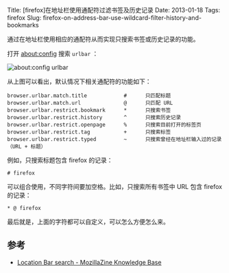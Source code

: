 Title: [firefox]在地址栏使用通配符过滤书签及历史记录
Date: 2013-01-18
Tags: firefox
Slug: firefox-on-address-bar-use-wildcard-filter-history-and-bookmarks

通过在地址栏使用相应的通配符从而实现只搜索书签或历史记录的功能。

打开 [about:config](about:config) 搜索 `urlbar` ：

![about:config urlbar](/static/images/2013-1-19-firefox-about-config-urlbar.png)

从上图可以看出，默认情况下相关通配符的功能如下：

    browser.urlbar.match.title            #      只匹配标题
    browser.urlbar.match.url              @      只匹配 URL
    browser.urlbar.restrict.bookmark      *      只搜索书签
    browser.urlbar.restrict.history       ^      只搜索历史记录
    browser.urlbar.restrict.openpage      %      只搜索目前打开的标签页
    browser.urlbar.restrict.tag           +      只搜索标签
    browser.urlbar.restrict.typed         ~      只搜索曾经在地址栏输入过的记录（URL + 标题）

例如，只搜索标题包含 firefox 的记录：

    # firefox

可以组合使用，不同字符间要加空格。比如，只搜索所有书签中 URL 包含 firefox 的记录：

    * @ firefox

最后就是，上面的字符都可以自定义，可以怎么方便怎么来。

## 参考

* [Location Bar search - MozillaZine Knowledge Base](http://kb.mozillazine.org/Browser.urlbar.match.url)
